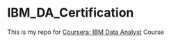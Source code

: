 # IBM_DA_Certification
This is my repo for [Coursera: IBM Data Analyst](https://www.coursera.org/professional-certificates/ibm-data-analyst "Link") Course

